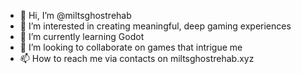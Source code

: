 - 👋 Hi, I’m @miltsghostrehab
- 👀 I’m interested in creating meaningful, deep gaming experiences
- 🌱 I’m currently learning Godot
- 💞️ I’m looking to collaborate on games that intrigue me
- 📫 How to reach me via contacts on miltsghostrehab.xyz

<!---
miltsghostrehab/miltsghostrehab is a ✨ special ✨ repository because its `README.md` (this file) appears on your GitHub profile.
You can click the Preview link to take a look at your changes.
--->
